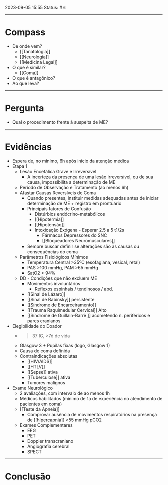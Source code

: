 2023-09-05 15:55
Status: #⚛ 

---
# Compass
- De onde vem?
	- [[Tanatologia]]
	- [[Neurologia]]
	- [[Medicina Legal]]
- O que é similar?
	- [[Coma]]
- O que é antagônico?
- Ao que leva?

----
# Pergunta
- Qual o procedimento frente à suspeita de ME?

---- 
# Evidências
- Espera de, no mínimo, 6h após início da atenção médica
- Etapa 1
	- Lesão Encefálica Grave e Irreversível
		- A incerteza da presença de uma lesão irreversível, ou de sua causa, impossibilita a determinação de ME
	- Período de Observação e Tratamento (ao menos 6h)
	- Afastar Causas Reversíveis de Coma
		- Quando presentes, instituir medidas adequadas antes de iniciar determinação de ME + registro em prontuário
		- Principais fatores de Confusão
			- Distúrbios endócrino-metabólicos
			- [[Hipotermia]]
			- [[Hipotensão]]
			- Intoxicação Exógena - Esperar 2.5 a 5 t1/2s
				- Fármacos Depressores do SNC
				- [[Bloqueadores Neuromusculares]]
		- Sempre buscar definir se alterações são as causas ou consequências do coma
	- Parâmetros Fisiológicos Mínimos
		- Temperatura Central >35ºC (esofagiana, vesical, retal)
		- PAS >100 mmHg, PAM >65 mmHg
		- SatO2 > 94%
	- DD - Condições que não excluem ME
		- Movimentos involuntários
			- Reflexos espinhais / tendinosos / abd.
		- [[Sinal de Lázaro]]
		- [[Sinal de Babinsky]] persistente
		- [[Síndrome de Encarceiramento]]
		- [[Trauma Raquimedular Cervical]] Alto
		- [[Síndrome de Guillain-Barrè ]] acometendo n. periféricos e pares cranianos
- Elegibilidade do Doador
	- >37 IG, >7d de vida
	- Glasgow 3 + Pupilas fixas (logo, Glasgow 1)
	- Causa de coma definida
	- Contraindicações absolutas
		- [[HIV/AIDS]]
		- [[HTLV]]
		- [[Sepse]] ativa
		- [[Tuberculose]] ativa
		- Tumores malignos
- Exame Neurológico
	- 2 avaliações, com intervalo de ao menos 1h
	- Médicos habilitados (mínimo de 1a de experiência no atendimento de pacientes em coma)
	- [[Teste da Apneia]]
		- Comprovar ausência de movimentos respiratórios na presença de [[hipercapnia]] >55 mmHg pCO2
	- Exames Complementares
		- EEG
		- PET
		- Doppler transcraniano
		- Angiografia cerebral
		- SPECT
----  
# Conclusão
